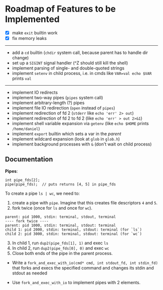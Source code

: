 # Roadmap of Features to be Implemented
- [x] make `exit` builtin work
- [x] fix memory leaks

---

- add a `cd` builtin (`chdir` system call, because parent has to handle dir change)
- set up a `SIGINT` signal handler (^Z should still kill the shell)
- implement parsing of single- and double-quoted strings
- implement `setenv` in child process, i.e. in cmds like `VAR=val echo $VAR` prints `val`

---

- implement IO redirects
- implement two-way pipes (`pipes` system call)
- implement arbitrary-length (?) pipes
- implement file IO redirection (`open` instead of `pipes`)
- implement redirection of fd 2 (`stderr` like `echo 'err' 2> out`)
- implement redirection of fd 2 to fd 2 (like `echo 'err' > out 2>&1`)
- implement shell variable expansion via `getenv` (like `echo $HOME` prints `/home/daniel`)
- implement `export` builtin which sets a var in the _parent_
- implement wildcard expansion (look at `glob` in `glob.h`)
- implement background processes with `&` (don't wait on child process)

## Documentation
__Pipes__:
```
int pipe_fds[2];
pipe(pipe_fds);  // puts returns [4, 5] in pipe_fds
```

To create a pipe `ls | wc`, we need to:

1. create a pipe with `pipe`. Imagine that this creates file descriptors `4` and `5`.
2. fork twice (once for `ls` and once for `wc`).
  ```
  parent: pid 1000, stdin: terminal, stdout, terminal
  ---- fork twice ----
  parent: pid 1000, stdin: terminal, stdout: terminal
  child 1: pid 2000, stdin: terminal, stdout: terminal (for `ls`)
  child 2: pid 3000, stdin: terminal, stdout: terminal (for `wc`)
  ```
3. In child 1, run `dup2(pipe_fds[1], 1)` and exec `ls`
4. In child 2, run `dup2(pipe_fds[0], 0)` and exec `wc`
5. Close both ends of the pipe in the parent process.

- Write a `fork_and_exec_with_io(cmd* cmd, int stdout_fd, int stdin_fd)` that forks and execs the specified command and changes its stdin and stdout as needed

- Use `fork_and_exec_with_io` to implement pipes with 2 elements.

